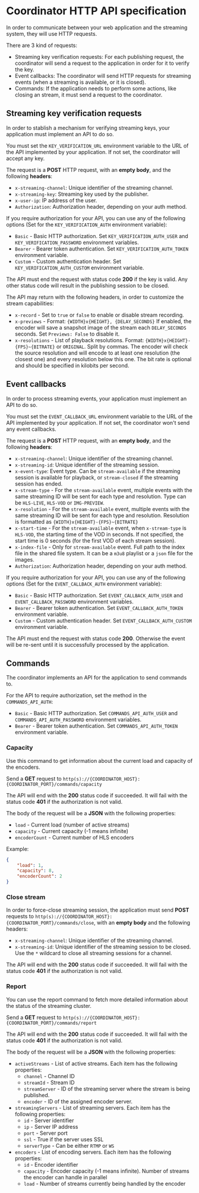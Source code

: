 # Coordinator HTTP API specification

In order to communicate between your web application and the streaming system, they will use HTTP requests.

There are 3 kind of requests:

 - Streaming key verification requests: For each publishing request, the coordinator will send a request to the application in order for it to verify the key.
 - Event callbacks: The coordinator will send HTTP requests for streaming events (when a streaming is available, or it is closed).
 - Commands: If the application needs to perform some actions, like closing an stream, it must send a request to the coordinator.

## Streaming key verification requests

In order to stablish a mechanism for verifying streaming keys, your application must implement an API to do so.

You must set the `KEY_VERIFICATION_URL` environment variable to the URL of the API implemented by your application. If not set, the coordinator will accept any key.

The request is a **POST** HTTP request, with an **empty body**, and the following **headers**:

 - `x-streaming-channel`: Unique identifier of the streaming channel.
 - `x-streaming-key`: Streaming key used by the publisher.
 - `x-user-ip`: IP address of the user.
 - `Authorization`: Authorization header, depending on your auth method.

If you require authorization for your API, you can use any of the following options (Set for the `KEY_VERIFICATION_AUTH` environment variable):

 - `Basic` - Basic HTTP authorization. Set `KEY_VERIFICATION_AUTH_USER` and `KEY_VERIFICATION_PASSWORD` environment variables.
 - `Bearer` - Bearer token authentication. Set `KEY_VERIFICATION_AUTH_TOKEN` environment variable.
 - `Custom` - Custom authentication header. Set `KEY_VERIFICATION_AUTH_CUSTOM` environment variable.

The API must end the request with status code **200** if the key is valid. Any other status code will result in the publishing session to be closed.

The API may return with the following headers, in order to customize the stream capabilities:

 - `x-record` - Set to `true` or `false` to enable or disable stream recording.
 - `x-previews` - Format: `{WIDTH}x{HEIGHT}, {DELAY_SECONDS}` If enabled, the encoder will save a snapshot image of the stream each `DELAY_SECONDS` seconds. Set `Previews: False` to disable it.
 - `x-resolutions` - List of playback resolutions. Format: `{WIDTH}x{HEIGHT}-{FPS}~{BITRATE}` or `ORIGINAL`. Split by commas. The encoder will check the source resolution and will encode to at least one resolution (the closest one) and every resolution below this one. The bit rate is optional and should be specified in kilobits per second.

## Event callbacks

In order to process streaming events, your application must implement an API to do so.

You must set the `EVENT_CALLBACK_URL` environment variable to the URL of the API implemented by your application. If not set, the coordinator won't send any event callbacks.

The request is a **POST** HTTP request, with an **empty body**, and the following **headers**:

 - `x-streaming-channel`: Unique identifier of the streaming channel.
 - `x-streaming-id`: Unique identifier of the streaming session.
 - `x-event-type`: Event type. Can be `stream-available` if the streaming session is available for playback, or `stream-closed` if the streaming session has ended.
 - `x-stream-type` - For the `stream-available` event, multiple events with the same streaming ID will be sent for each type and resolution. Type can be `HLS-LIVE`, `HLS-VOD` or `IMG-PREVIEW`.
 - `x-resolution` - For the `stream-available` event, multiple events with the same streaming ID will be sent for each type and resolution. Resolution is formatted as `{WIDTH}x{HEIGHT}-{FPS}~{BITRATE}`
 - `x-start-time` - For the `stream-available` event, when `x-stream-type` is `HLS-VOD`, the starting time of the VOD in seconds. If not specified, the start time is 0 seconds (for the first VOD of each stream session).
 - `x-index-file` - Only for `stream-available` event. Full path to the index file in the shared file system. It can be a `m3u8` playlist or a `json` file for the images.
 - `Authorization`: Authorization header, depending on your auth method.

If you require authorization for your API, you can use any of the following options (Set for the `EVENT_CALLBACK_AUTH` environment variable):

 - `Basic` - Basic HTTP authorization. Set `EVENT_CALLBACK_AUTH_USER` and `EVENT_CALLBACK_PASSWORD` environment variables.
 - `Bearer` - Bearer token authentication. Set `EVENT_CALLBACK_AUTH_TOKEN` environment variable.
 - `Custom` - Custom authentication header. Set `EVENT_CALLBACK_AUTH_CUSTOM` environment variable.


The API must end the request with status code **200**. Otherwise the event will be re-sent until it is successfully processed by the application.

## Commands

The coordinator implements an API for the application to send commands to.

For the API to require authorization, set the method in the `COMMANDS_API_AUTH`:
 - `Basic` - Basic HTTP authorization. Set `COMMANDS_API_AUTH_USER` and `COMMANDS_API_AUTH_PASSWORD` environment variables.
 - `Bearer` - Bearer token authentication. Set `COMMANDS_API_AUTH_TOKEN` environment variable.

### Capacity

Use this command to get information about the current load and capacity of the encoders.

Send a **GET** request to `http(s)://{COORDINATOR_HOST}:{COORDINATOR_PORT}/commands/capacity`

The API will end with the **200** status code if succeeded. It will fail with the status code **401** if the authorization is not valid.

The body of the request will be a **JSON** with the following properties:

 - `load` - Current load (number of active streams)
 - `capacity` - Current capacity (-1 means infinite)
 - `encoderCount` - Current number of HLS encoders

Example:

```json
{
    "load": 1,
    "capacity": 8,
    "encoderCount": 2
}
```

### Close stream

In order to force-close streaming session, the application must send **POST** requests to `http(s)://{COORDINATOR_HOST}:{COORDINATOR_PORT}/commands/close`, with an **empty body** and the following headers:

 - `x-streaming-channel`: Unique identifier of the streaming channel.
 - `x-streaming-id`: Unique identifier of the streaming session to be closed. Use the `*` wildcard to close all streaming sessions for a channel.

The API will end with the **200** status code if succeeded. It will fail with the status code **401** if the authorization is not valid.

### Report

You can use the report command to fetch more detailed information about the status of the streaming cluster.

Send a **GET** request to `http(s)://{COORDINATOR_HOST}:{COORDINATOR_PORT}/commands/report`

The API will end with the **200** status code if succeeded. It will fail with the status code **401** if the authorization is not valid.

The body of the request will be a **JSON** with the following properties:

 - `activeStreams` - List of active streams. Each item has the following properties:
   - `channel` - Channel ID
   - `streamId` - Stream ID
   - `streamServer` - ID of the streaming server where the stream is being published.
   - `encoder` - ID of the assigned encoder server.
 - `streamingServers` - List of streaming servers. Each item has the following properties:
   - `id` - Server identifier
   - `ip` - Server IP address
   - `port` - Server port
   - `ssl` - True if the server uses SSL
   - `serverType` - Can be either `RTMP` or `WS`
 - `encoders` - List of encoding servers. Each item has the following properties:
   - `id` - Encoder identifier
   - `capacity` - Encoder capacity (-1 means infinite). Number of streams the encoder can handle in parallel
   - `load` - Number of streams currently being handled by the encoder
